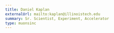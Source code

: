 ```yaml
---
title: Daniel Kaplan
externalUrl: mailto:kaplan@illinoistech.edu
summary: Sr. Scientist, Experiment, Accelerator
type: muonsinc
---
```

